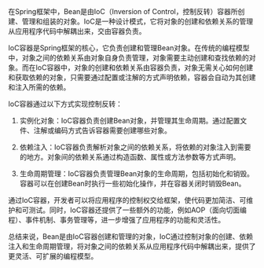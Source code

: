 在Spring框架中，Bean是由IoC（Inversion of Control，控制反转）容器所创建、管理和组装的对象。IoC是一种设计模式，它将对象的创建和依赖关系的管理从应用程序代码中解耦出来，交由容器负责。

IoC容器是Spring框架的核心，它负责创建和管理Bean对象。在传统的编程模型中，对象之间的依赖关系由对象自身负责管理，对象需要主动创建和查找依赖的对象。而在IoC容器中，对象的创建和依赖关系由容器负责，对象无需关心如何创建和获取依赖的对象，只需要通过配置或注解的方式声明依赖，容器会自动为其创建和注入所需的依赖。

IoC容器通过以下方式实现控制反转：

1. 实例化对象：IoC容器负责创建Bean对象，并管理其生命周期。通过配置文件、注解或编码方式告诉容器需要创建哪些对象。

2. 依赖注入：IoC容器负责解析对象之间的依赖关系，将依赖的对象注入到需要的地方。对象间的依赖关系通过构造函数、属性或方法参数等方式声明。

3. 生命周期管理：IoC容器负责管理Bean对象的生命周期，包括初始化和销毁。容器可以在创建Bean时执行一些初始化操作，并在容器关闭时销毁Bean。

通过IoC容器，开发者可以将应用程序的控制权交给框架，使代码更加简洁、可维护和可测试。同时，IoC容器还提供了一些额外的功能，例如AOP（面向切面编程）、事件机制、事务管理等，进一步增强了应用程序的功能和灵活性。

总结来说，Bean是由IoC容器创建和管理的对象，IoC通过控制对象的创建、依赖注入和生命周期管理，将对象之间的依赖关系从应用程序代码中解耦出来，提供了更灵活、可扩展的编程模型。
